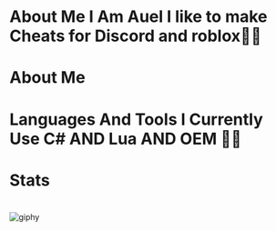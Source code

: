# About Me I Am Auel I like to make Cheats for Discord and roblox🐱‍👤
# About Me
# Languages And Tools I Currently Use C# AND Lua AND OEM 👨‍💻 
# Stats
# <hl>
![giphy](https://user-images.githubusercontent.com/117035597/205467665-0968b36d-a858-49a3-938c-4e74c45b4cca.gif)
